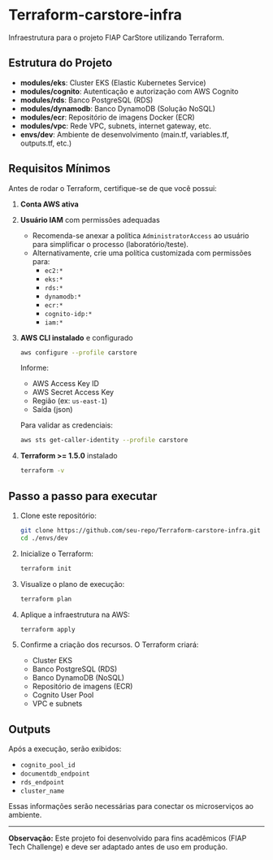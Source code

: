 # Terraform-carstore-infra
Infraestrutura para o projeto FIAP CarStore utilizando Terraform.

## Estrutura do Projeto
- **modules/eks**: Cluster EKS (Elastic Kubernetes Service)
- **modules/cognito**: Autenticação e autorização com AWS Cognito
- **modules/rds**: Banco PostgreSQL (RDS)
- **modules/dynamodb**: Banco DynamoDB (Solução NoSQL)
- **modules/ecr**: Repositório de imagens Docker (ECR)
- **modules/vpc**: Rede VPC, subnets, internet gateway, etc.
- **envs/dev**: Ambiente de desenvolvimento (main.tf, variables.tf, outputs.tf, etc.)

## Requisitos Mínimos
Antes de rodar o Terraform, certifique-se de que você possui:
1. **Conta AWS ativa**
2. **Usuário IAM** com permissões adequadas
    - Recomenda-se anexar a política `AdministratorAccess` ao usuário para simplificar o processo (laboratório/teste).
    - Alternativamente, crie uma política customizada com permissões para:
        - `ec2:*`
        - `eks:*`
        - `rds:*`
        - `dynamodb:*`
        - `ecr:*`
        - `cognito-idp:*`
        - `iam:*`
3. **AWS CLI instalado** e configurado
   ```bash
   aws configure --profile carstore
   ```
   Informe:
    - AWS Access Key ID
    - AWS Secret Access Key
    - Região (ex: `us-east-1`)
    - Saída (json)

   Para validar as credenciais:
   ```bash
   aws sts get-caller-identity --profile carstore
   ```

4. **Terraform >= 1.5.0** instalado
   ```bash
   terraform -v
   ```

## Passo a passo para executar
1. Clone este repositório:
   ```bash
   git clone https://github.com/seu-repo/Terraform-carstore-infra.git
   cd ./envs/dev
   ```

2. Inicialize o Terraform:
   ```bash
   terraform init
   ```

3. Visualize o plano de execução:
   ```bash
   terraform plan
   ```

4. Aplique a infraestrutura na AWS:
   ```bash
   terraform apply
   ```

5. Confirme a criação dos recursos. O Terraform criará:
    - Cluster EKS
    - Banco PostgreSQL (RDS)
    - Banco DynamoDB (NoSQL)
    - Repositório de imagens (ECR)
    - Cognito User Pool
    - VPC e subnets

## Outputs
Após a execução, serão exibidos:
- `cognito_pool_id`
- `documentdb_endpoint`
- `rds_endpoint`
- `cluster_name`

Essas informações serão necessárias para conectar os microserviços ao ambiente.

---
**Observação:** Este projeto foi desenvolvido para fins acadêmicos (FIAP Tech Challenge) e deve ser adaptado antes de uso em produção.
